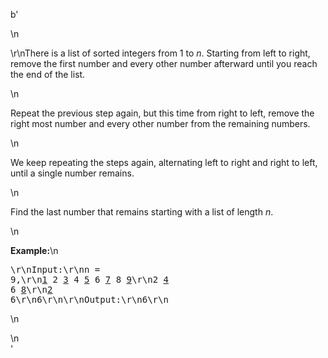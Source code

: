 b'<div class="question-description">\n<p><p>\r\nThere is a list of sorted integers from 1 to <i>n</i>. Starting from left to right, remove the first number and every other number afterward until you reach the end of the list.</p>\n<p>Repeat the previous step again, but this time from right to left, remove the right most number and every other number from the remaining numbers.</p>\n<p>We keep repeating the steps again, alternating left to right and right to left, until a single number remains.</p>\n<p>Find the last number that remains starting with a list of length <i>n</i>.</p>\n<p><b>Example:</b>\n<pre>\r\nInput:\r\nn = 9,\r\n<u>1</u> 2 <u>3</u> 4 <u>5</u> 6 <u>7</u> 8 <u>9</u>\r\n2 <u>4</u> 6 <u>8</u>\r\n<u>2</u> 6\r\n6\r\n\r\nOutput:\r\n6\r\n</pre>\n</p></p>\n</div>'